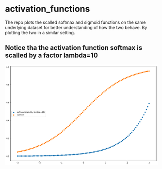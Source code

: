 # activation_functions


The repo plots the scalled softmax and sigmoid functions on the same underlying dataset for better understanding of how 
the two behave. By plotting the two in a similar setting.

## Notice tha the activation function softmax is scalled by a factor lambda=10



![Alt text](/images/to_uo.png)


